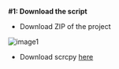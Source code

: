 **#1: Download the script**
* Download ZIP of the project

![image1](https://i.imgur.com/DEwNATx.png)

* Download scrcpy [here](https://github.com/Genymobile/scrcpy/blob/master/doc/linux.md)